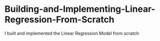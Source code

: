 # Building-and-Implementing-Linear-Regression-From-Scratch
I built and implemented the Linear Regression Model from scratch
